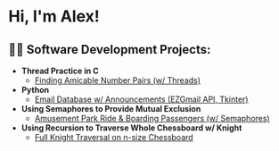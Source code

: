 <h1>Hi, I'm Alex!</h1>

<h2>👨‍💻 Software Development Projects:</h2>

- <b>Thread Practice in C</b>
  - [Finding Amicable Number Pairs (w/ Threads)](https://github.com/joshmadakor1/Algorithms-Practice)
- <b>Python</b>
  - [Email Database w/ Announcements (EZGmail API, Tkinter)](https://github.com/joshmadakor1/Package-Delivery-Pathfinding-Algorithm)
- <b>Using Semaphores to Provide Mutual Exclusion</b>
  - [Amusement Park Ride & Boarding Passengers (w/ Semaphores)](https://github.com/joshmadakor1/Sentinel-Lab)
- <b>Using Recursion to Traverse Whole Chessboard w/ Knight</b>
  - [Full Knight Traversal on n-size Chessboard](https://github.com/joshmadakor1/Sentinel-Lab)

<!--
**axelauda/axelauda** is a ✨ _special_ ✨ repository because its `README.md` (this file) appears on your GitHub profile.

Here are some ideas to get you started:

- 🔭 I’m currently working on ...
- 🌱 I’m currently learning ...
- 👯 I’m looking to collaborate on ...
- 🤔 I’m looking for help with ...
- 💬 Ask me about ...
- 📫 How to reach me: ...
- 😄 Pronouns: ...
- ⚡ Fun fact: ...
-->
